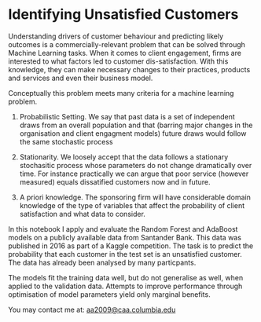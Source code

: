 # Identifying Unsatisfied Customers

Understanding drivers of customer behaviour and predicting likely outcomes is a commercially-relevant problem that can be solved through Machine Learning tasks. When it comes to client engagement, firms are interested to what factors led to customer dis-satisfaction. With this knowledge, they can make necessary changes to their practices, products and services and even their business model.

Conceptually this problem meets many criteria for a machine learning problem.

1. Probabilistic Setting. We say that past data is a set of independent draws from an overall population and that (barring major changes in the organisation and client engagment models) future draws would follow the same stochastic process

2. Stationarity. We loosely accept that the data follows a stationary stochasitic process whose parameters do not change dramatically over time. For instance practically we can argue that poor service (however measured) equals dissatified customers now and in future.

3. A priori knowledge. The sponsoring firm will have considerable domain knowledge of the type of variables that affect the probability of client satisfaction and what data to consider.

In this notebook I apply and evaluate the Random Forest and AdaBoost models on a publicly available data from Santander Bank. This data was published in 2016 as part of a Kaggle competition. The task is to predict the probability that each customer in the test set is an unsatisfied customer. The data has already been analysed by many particpants.

The models fit the training data well, but do not generalise as well, when applied to the validation data. Attempts to improve performance through optimisation of model parameters yield only marginal benefits.

You may contact me at: aa2009@caa.columbia.edu
